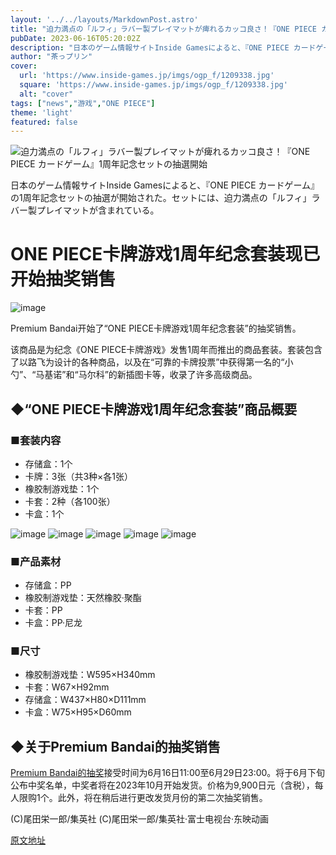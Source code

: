 ```yaml
---
layout: '../../layouts/MarkdownPost.astro'
title: "迫力満点の「ルフィ」ラバー製プレイマットが痺れるカッコ良さ！『ONE PIECE カードゲーム』1周年記念セットの抽選開始"
pubDate: 2023-06-16T05:20:02Z
description: "日本のゲーム情報サイトInside Gamesによると、『ONE PIECE カードゲーム』の1周年記念セットの抽選が開始された。セットには、迫力満点の「ルフィ」ラバー製プレイマットが含まれている。"
author: "茶っプリン"
cover:
  url: 'https://www.inside-games.jp/imgs/ogp_f/1209338.jpg'
  square: 'https://www.inside-games.jp/imgs/ogp_f/1209338.jpg'
  alt: "cover"
tags: ["news","游戏","ONE PIECE"]
theme: 'light'
featured: false
---
```


![迫力満点の「ルフィ」ラバー製プレイマットが痺れるカッコ良さ！『ONE PIECE カードゲーム』1周年記念セットの抽選開始](https://www.inside-games.jp/imgs/ogp_f/1209338.jpg)

日本のゲーム情報サイトInside Gamesによると、『ONE PIECE カードゲーム』の1周年記念セットの抽選が開始された。セットには、迫力満点の「ルフィ」ラバー製プレイマットが含まれている。

# ONE PIECE卡牌游戏1周年纪念套装现已开始抽奖销售

![image](https://www.inside-games.jp/imgs/zoom/1209332.jpg)

Premium Bandai开始了“ONE PIECE卡牌游戏1周年纪念套装”的抽奖销售。

该商品是为纪念《ONE PIECE卡牌游戏》发售1周年而推出的商品套装。套装包含了以路飞为设计的各种商品，以及在“可靠的卡牌投票”中获得第一名的“小勺”、“马基诺”和“马尔科”的新插图卡等，收录了许多高级商品。

## ◆“ONE PIECE卡牌游戏1周年纪念套装”商品概要

### ■套装内容

- 存储盒：1个
- 卡牌：3张（共3种×各1张）
- 橡胶制游戏垫：1个
- 卡套：2种（各100张）
- 卡盒：1个

![image](https://www.inside-games.jp/imgs/zoom/1209336.jpg)
![image](https://www.inside-games.jp/imgs/zoom/1209331.jpg)
![image](https://www.inside-games.jp/imgs/zoom/1209333.jpg)
![image](https://www.inside-games.jp/imgs/zoom/1209334.jpg)
![image](https://www.inside-games.jp/imgs/zoom/1209335.jpg)

### ■产品素材

- 存储盒：PP
- 橡胶制游戏垫：天然橡胶·聚酯
- 卡套：PP
- 卡盒：PP·尼龙

### ■尺寸

- 橡胶制游戏垫：W595×H340mm
- 卡套：W67×H92mm
- 存储盒：W437×H80×D111mm
- 卡盒：W75×H95×D60mm

## ◆关于Premium Bandai的抽奖销售

[Premium Bandai的抽奖](https://p-bandai.jp/item/item-1000193999/)接受时间为6月16日11:00至6月29日23:00。将于6月下旬公布中奖名单，中奖者将在2023年10月开始发货。价格为9,900日元（含税），每人限购1个。此外，将在稍后进行更改发货月份的第二次抽奖销售。

(C)尾田栄一郎/集英社
(C)尾田栄一郎/集英社·富士电视台·东映动画

  [原文地址](https://www.inside-games.jp/article/2023/06/16/146608.html)
